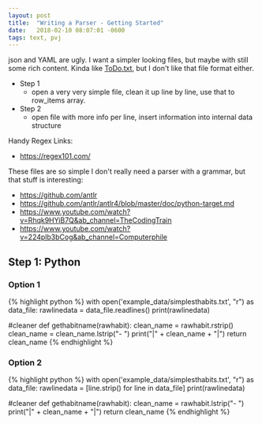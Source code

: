 ```yaml
---
layout: post
title:  "Writing a Parser - Getting Started"
date:   2018-02-10 08:07:01 -0600
tags: text, pvj
---
```


json and YAML are ugly. I want a simpler looking files, but maybe with still some rich content. Kinda like [ToDo.txt](https://github.com/todotxt), but I don't like that file format either.

- Step 1
  - open a very very simple file, clean it up line by line, use that to row_items array.
- Step 2
  - open file with more info per line, insert information into internal data structure

Handy Regex Links:
- <https://regex101.com/>

These files are so simple I don't really need a parser with a grammar, but that stuff is interesting:
- <https://github.com/antlr>
- <https://github.com/antlr/antlr4/blob/master/doc/python-target.md>
- <https://www.youtube.com/watch?v=Rhqk9HYiB7Q&ab_channel=TheCodingTrain>
- <https://www.youtube.com/watch?v=224plb3bCog&ab_channel=Computerphile>

## Step 1: Python
### Option 1
  {% highlight python %}
  with open('example_data/simplesthabits.txt', "r") as data_file:
      rawlinedata = data_file.readlines()
      print(rawlinedata)

  #cleaner
  def gethabitname(rawhabit):
      clean_name = rawhabit.rstrip()
      clean_name = clean_name.lstrip("- ")
      print("|" + clean_name + "|")
      return clean_name
{% endhighlight %}

### Option 2
{% highlight python %}
with open('example_data/simplesthabits.txt', "r") as data_file:
    rawlinedata = [line.strip() for line in data_file]
    print(rawlinedata)

#cleaner
def gethabitname(rawhabit):
    clean_name = rawhabit.lstrip("- ")
    print("|" + clean_name + "|")
    return clean_name
{% endhighlight %}
